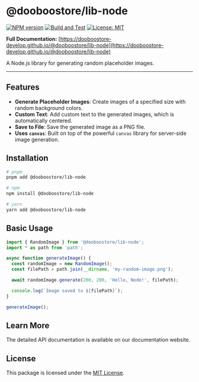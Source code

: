 # @dooboostore/lib-node

[![NPM version](https://img.shields.io/npm/v/@dooboostore/lib-node.svg?style=flat-square)](https://www.npmjs.com/package/@dooboostore/lib-node)
[![Build and Test](https://github.com/dooboostore-develop/packages/actions/workflows/main.yaml/badge.svg?branch=main)](https://github.com/dooboostore-develop/packages/actions/workflows/main.yaml)
[![License: MIT](https://img.shields.io/badge/License-MIT-yellow.svg?style=flat-square)](https://opensource.org/licenses/MIT)

**Full Documentation:** [https://dooboostore-develop.github.io/@dooboostore/lib-node](https://dooboostore-develop.github.io/@dooboostore/lib-node)

A Node.js library for generating random placeholder images.

---

## Features

-   **Generate Placeholder Images**: Create images of a specified size with random background colors.
-   **Custom Text**: Add custom text to the generated images, which is automatically centered.
-   **Save to File**: Save the generated image as a PNG file.
-   **Uses `canvas`**: Built on top of the powerful `canvas` library for server-side image generation.

## Installation

```bash
# pnpm
pnpm add @dooboostore/lib-node

# npm
npm install @dooboostore/lib-node

# yarn
yarn add @dooboostore/lib-node
```

## Basic Usage

```typescript
import { RandomImage } from '@dooboostore/lib-node';
import * as path from 'path';

async function generateImage() {
  const randomImage = new RandomImage();
  const filePath = path.join(__dirname, 'my-random-image.png');

  await randomImage.generate(200, 200, 'Hello, Node!', filePath);

  console.log(`Image saved to ${filePath}`);
}

generateImage();
```

## Learn More

The detailed API documentation is available on our documentation website.

## License

This package is licensed under the [MIT License](https://opensource.org/licenses/MIT).
